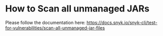# How to Scan all unmanaged JARs

Please follow the documentation here:
https://docs.snyk.io/snyk-cli/test-for-vulnerabilities/scan-all-unmanaged-jar-files

